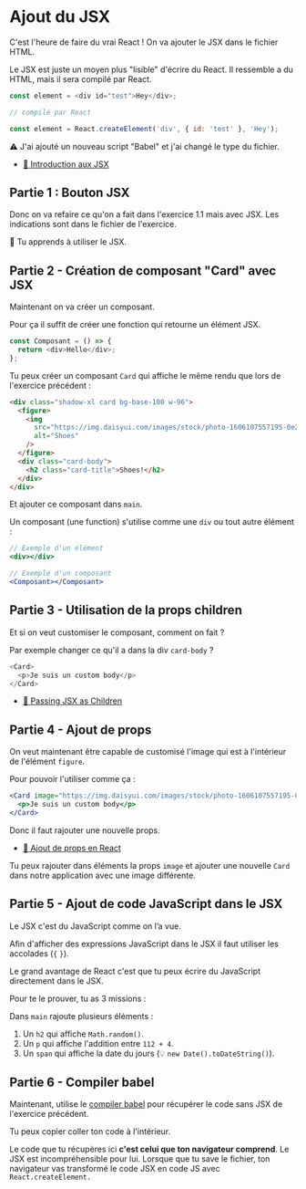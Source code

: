 # Ajout du JSX

C'est l'heure de faire du vrai React ! On va ajouter le JSX dans le fichier HTML.

Le JSX est juste un moyen plus "lisible" d'écrire du React. Il ressemble
a du HTML, mais il sera compilé par React.

```js
const element = <div id="test">Hey</div>;

// compilé par React

const element = React.createElement('div', { id: 'test' }, 'Hey');
```

⚠️ J'ai ajouté un nouveau script "Babel" et j'ai changé le type du fichier.

- [📖 Introduction aux JSX](https://react.dev/learn/writing-markup-with-jsx)

## Partie 1 : Bouton JSX

Donc on va refaire ce qu'on a fait dans l'exercice 1.1 mais avec JSX.
Les indications sont dans le fichier de l'exercice.

💌 Tu apprends à utiliser le JSX.

## Partie 2 - Création de composant "Card" avec JSX

Maintenant on va créer un composant.

Pour ça il suffit de créer une fonction qui retourne un élément JSX.

```js
const Composant = () => {
  return <div>Hello</div>;
};
```

Tu peux créer un composant `Card` qui affiche le même rendu que lors de l'exercice précédent :

```html
<div class="shadow-xl card bg-base-100 w-96">
  <figure>
    <img
      src="https://img.daisyui.com/images/stock/photo-1606107557195-0e29a4b5b4aa.jpg"
      alt="Shoes"
    />
  </figure>
  <div class="card-body">
    <h2 class="card-title">Shoes!</h2>
  </div>
</div>
```

Et ajouter ce composant dans `main`.

Un composant (une function) s'utilise comme une `div` ou tout autre élément :

```jsx
// Exemple d'un élément
<div></div>

// Exemple d'un composant
<Composant></Composant>
```

## Partie 3 - Utilisation de la props children

Et si on veut customiser le composant, comment on fait ?

Par exemple changer ce qu'il a dans la div `card-body` ?

```js
<Card>
  <p>Je suis un custom body</p>
</Card>
```

- [📖 Passing JSX as Children](https://react.dev/learn/passing-props-to-a-component#passing-jsx-as-children)

## Partie 4 - Ajout de props

On veut maintenant être capable de customisé l'image qui est à l'intérieur de l'élément `figure`.

Pour pouvoir l'utiliser comme ça :

```jsx
<Card image="https://img.daisyui.com/images/stock/photo-1606107557195-0e29a4b5b4aa.jpg">
  <p>Je suis un custom body</p>
</Card>
```

Donc il faut rajouter une nouvelle props.

- [📖 Ajout de props en React](https://react.dev/learn/passing-props-to-a-component)

Tu peux rajouter dans éléments la props `image` et ajouter une nouvelle `Card` dans notre application avec une image différente.

## Partie 5 - Ajout de code JavaScript dans le JSX

Le JSX c'est du JavaScript comme on l’a vue.

Afin d'afficher des expressions JavaScript dans le JSX il faut utiliser
les accolades (`{` `}`).

Le grand avantage de React c'est que tu peux écrire du JavaScript directement
dans le JSX.

Pour te le prouver, tu as 3 missions :

Dans `main` rajoute plusieurs éléments :

1. Un `h2` qui affiche `Math.random()`.
2. Un `p` qui affiche l'addition entre `112 + 4`.
3. Un `span` qui affiche la date du jours (💡 `new Date().toDateString()`).

## Partie 6 - Compiler babel

Maintenant, utilise le [compiler babel](https://babeljs.io/repl/) pour récupérer
le code sans JSX de l'exercice précédent.

Tu peux copier coller ton code à l'intérieur.

Le code que tu récupères ici **c'est celui que ton navigateur comprend**. Le JSX est
incompréhensible pour lui. Lorsque que tu save le fichier, ton navigateur vas
transformé le code JSX en code JS avec `React.createElement.`
